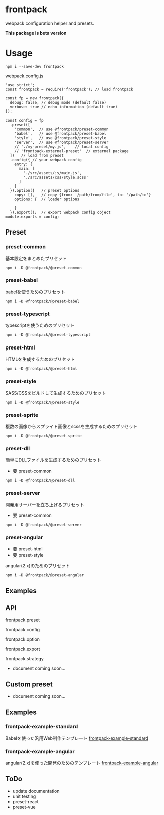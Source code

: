 # frontpack

webpack configuration helper and presets.

__This package is beta version__

# Usage

```
npm i --save-dev frontpack
```

webpack.config.js
```
'use strict';
const frontpack = require('frontpack'); // load frontpack

const fp = new frontpack({
  debug: false, // debug mode (default false)
  verbose: true // echo information (default true)
});

const config = fp
  .preset([
    'common',  // use @frontpack/preset-common
    'babel',   // use @frontpack/preset-babel
    'style',   // use @frontpack/preset-style
    'server',  // use @frontpack/preset-server
    // './my-preset/my.js',    // local config
    // 'frontpack-external-preset'  // external package
  ])   // load from preset
  .config({ // your webpack config
    entry: {
      main: [
        './src/assets/js/main.js',
        './src/assets/css/style.scss'
      ]
    }
  }).option({   // preset options
    copy: [],   // copy {from: '/path/from/file', to: '/path/to'}
    options: {  // loader options

    }
  }).export();  // export webpack config object
module.exports = config;
```

## Preset

### preset-common

基本設定をまとめたプリセット
 
```
npm i -D @frontpack/@preset-common
```

### preset-babel

babelを使うためのプリセット
 
```
npm i -D @frontpack/@preset-babel
```

### preset-typescript

typescriptを使うためのプリセット
 
```
npm i -D @frontpack/@preset-typescript
```

### preset-html

HTMLを生成するためのプリセット
 
```
npm i -D @frontpack/@preset-html
```

### preset-style

SASS/CSSをビルドして生成するためのプリセット
 
```
npm i -D @frontpack/@preset-style
```

### preset-sprite

複数の画像からスプライト画像とscssを生成するためのプリセット
 
```
npm i -D @frontpack/@preset-sprite
```

### preset-dll

簡単にDLLファイルを生成するためのプリセット

- 要 preset-common 

```
npm i -D @frontpack/@preset-dll
```

### preset-server

開発用サーバーを立ち上げるプリセット

- 要 preset-common 

```
npm i -D @frontpack/@preset-server
```

### preset-angular

- 要 preset-html 
- 要 preset-style 

angular(2.x)のためのプリセット
 
```
npm i -D @frontpack/@preset-angular
```

## Examples

## API

frontpack.preset

frontpack.config

frontpack.option

frontpack.export

frontpack.strategy

- document coming soon...

## Custom preset

- document coming soon...

## Examples

### frontpack-example-standard

Babelを使った汎用Web制作テンプレート
[frontpack-example-standard](https://github.com/frontainer/frontpack-example-standard) 

### frontpack-example-angular

angular(2.x)を使った開発のためのテンプレート
[frontpack-example-angular](https://github.com/frontainer/frontpack-example-angular) 

## ToDo

- update documentation
- unit testing
- preset-react
- preset-vue